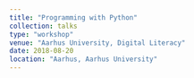 ```yaml
---
title: "Programming with Python"
collection: talks
type: "workshop"
venue: "Aarhus University, Digital Literacy"
date: 2018-08-20
location: "Aarhus, Aarhus University"
---
```

